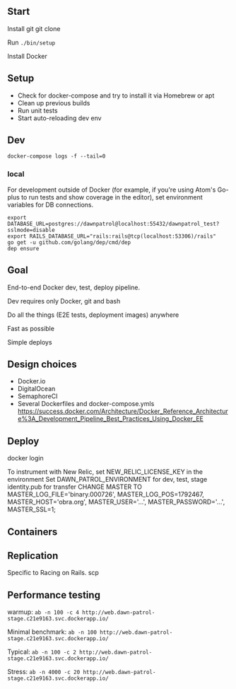 ## Start

Install git
git clone

Run `./bin/setup`

Install Docker

## Setup

  * Check for docker-compose and try to install it via Homebrew or apt
  * Clean up previous builds
  * Run unit tests
  * Start auto-reloading dev env

## Dev
`docker-compose logs -f --tail=0`

### local
For development outside of Docker (for example, if you're using Atom's Go-plus to run tests and show coverage in the editor), set environment variables for DB connections.

```
export DATABASE_URL=postgres://dawnpatrol@localhost:55432/dawnpatrol_test?sslmode=disable
export RAILS_DATABASE_URL="rails:rails@tcp(localhost:53306)/rails"
go get -u github.com/golang/dep/cmd/dep
dep ensure
```

## Goal

End-to-end Docker dev, test, deploy pipeline.

Dev requires only Docker, git and bash

Do all the things (E2E tests, deployment images) anywhere

Fast as possible

Simple deploys

## Design choices
* Docker.io
* DigitalOcean
* SemaphoreCI
* Several Dockerfiles and docker-compose.ymls
https://success.docker.com/Architecture/Docker_Reference_Architecture%3A_Development_Pipeline_Best_Practices_Using_Docker_EE

## Deploy
docker login

To instrument with New Relic, set NEW_RELIC_LICENSE_KEY in the environment
Set DAWN_PATROL_ENVIRONMENT for dev, test, stage
identity.pub for transfer
CHANGE MASTER TO MASTER_LOG_FILE='binary.000726', MASTER_LOG_POS=1792467, MASTER_HOST='obra.org', MASTER_USER='...', MASTER_PASSWORD='...', MASTER_SSL=1;

## Containers

## Replication
Specific to Racing on Rails.
scp

## Performance testing

warmup:
`ab -n 100 -c 4 http://web.dawn-patrol-stage.c21e9163.svc.dockerapp.io/`

Minimal benchmark:
`ab -n 100 http://web.dawn-patrol-stage.c21e9163.svc.dockerapp.io/`

Typical:
`ab -n 100 -c 2 http://web.dawn-patrol-stage.c21e9163.svc.dockerapp.io/`

Stress:
`ab -n 4000 -c 20 http://web.dawn-patrol-stage.c21e9163.svc.dockerapp.io/`
